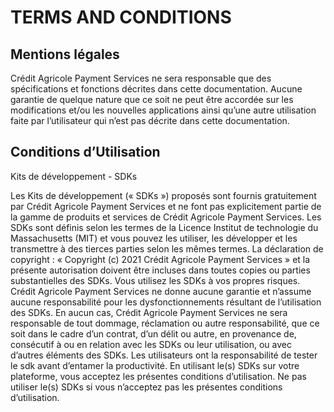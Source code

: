 TERMS AND CONDITIONS
=================================================


Mentions légales
-------------------------------------------------

Crédit Agricole Payment Services ne sera responsable que des spécifications et fonctions décrites dans cette documentation. Aucune garantie de quelque nature que ce soit ne peut être accordée sur les modifications et/ou les nouvelles applications ainsi qu’une autre utilisation faite par l’utilisateur qui n’est pas décrite dans cette documentation.

Conditions d’Utilisation
-------------------------------------------------

Kits de développement - SDKs

Les Kits de développement (« SDKs ») proposés sont fournis gratuitement par Crédit Agricole Payment Services et ne font pas explicitement partie de la gamme de produits et services de Crédit Agricole Payment Services.
Les SDKs sont définis selon les termes de la Licence Institut de technologie du Massachusetts (MIT) et vous pouvez les utiliser, les développer et les transmettre à des tierces parties selon les mêmes termes.
La déclaration de copyright : « Copyright (c) 2021 Crédit Agricole Payment Services » et la présente autorisation doivent être incluses dans toutes copies ou parties substantielles des SDKs.
Vous utilisez les SDKs à vos propres risques. Crédit Agricole Payment Services ne donne aucune garantie et n’assume aucune responsabilité pour les dysfonctionnements résultant de l’utilisation des SDKs.
En aucun cas, Crédit Agricole Payment Services ne sera responsable de tout dommage, réclamation ou autre responsabilité, que ce soit dans le cadre d’un contrat, d’un délit ou autre, en provenance de, consécutif à ou en relation avec les SDKs ou leur utilisation, ou avec d’autres éléments des SDKs.
Les utilisateurs ont la responsabilité de tester le sdk avant d’entamer la productivité. En utilisant le(s) SDKs sur votre plateforme, vous acceptez les présentes conditions d’utilisation. Ne pas utiliser le(s) SDKs si vous n’acceptez pas les présentes conditions d’utilisation. 
